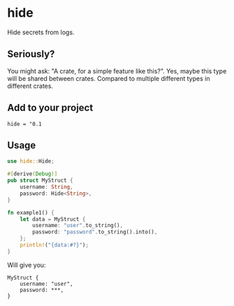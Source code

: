 # hide

Hide secrets from logs.

## Seriously?

You might ask: "A crate, for a simple feature like this?". Yes, maybe this type will be shared between crates. Compared
to multiple different types in different crates.

## Add to your project

```tom
hide = "0.1
```

## Usage

```rust
use hide::Hide;

#[derive(Debug)]
pub struct MyStruct {
    username: String,
    password: Hide<String>,
}

fn example1() {
    let data = MyStruct {
        username: "user".to_string(),
        password: "password".to_string().into(),
    };
    println!("{data:#?}");
}
```

Will give you:

```
MyStruct {
    username: "user",
    password: ***,
}
```
